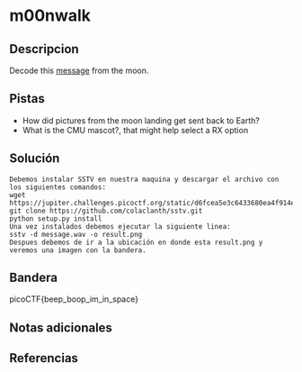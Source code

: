 # m00nwalk

## Descripcion
Decode this [message](https://jupiter.challenges.picoctf.org/static/d6fcea5e3c6433680ea4f914e24fab61/message.wav) from the moon.

## Pistas
- How did pictures from the moon landing get sent back to Earth?
- What is the CMU mascot?, that might help select a RX option

## Solución

```
Debemos instalar SSTV en nuestra maquina y descargar el archivo con los siguientes comandos:
wget https://jupiter.challenges.picoctf.org/static/d6fcea5e3c6433680ea4f914e24fab61/message.wav
git clone https://github.com/colaclanth/sstv.git
python setup.py install
Una vez instalados debemos ejecutar la siguiente linea: 
sstv -d message.wav -o result.png
Despues debemos de ir a la ubicación en donde esta result.png y veremos una imagen con la bandera.
```

## Bandera
picoCTF{beep_boop_im_in_space}

## Notas adicionales

## Referencias